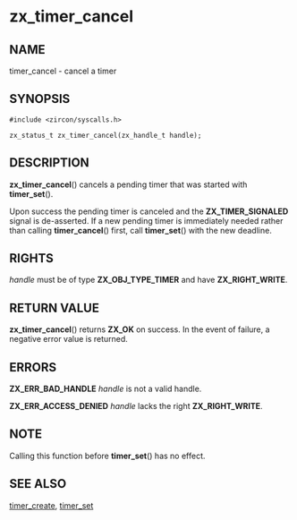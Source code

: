 # zx_timer_cancel

## NAME

<!-- Updated by scripts/update-docs-from-abigen, do not edit this section manually. -->

timer_cancel - cancel a timer

## SYNOPSIS

```
#include <zircon/syscalls.h>

zx_status_t zx_timer_cancel(zx_handle_t handle);

```

## DESCRIPTION

**zx_timer_cancel**() cancels a pending timer that was started with
**timer_set**().

Upon success the pending timer is canceled and the **ZX_TIMER_SIGNALED**
signal is de-asserted. If a new pending timer is immediately needed
rather than calling **timer_cancel**() first, call **timer_set**()
with the new deadline.

## RIGHTS

<!-- Updated by scripts/update-docs-from-abigen, do not edit this section manually. -->

*handle* must be of type **ZX_OBJ_TYPE_TIMER** and have **ZX_RIGHT_WRITE**.

## RETURN VALUE

**zx_timer_cancel**() returns **ZX_OK** on success.
In the event of failure, a negative error value is returned.

## ERRORS

**ZX_ERR_BAD_HANDLE**  *handle* is not a valid handle.

**ZX_ERR_ACCESS_DENIED**  *handle* lacks the right **ZX_RIGHT_WRITE**.

## NOTE

Calling this function before **timer_set**() has no effect.

## SEE ALSO

[timer_create](timer_create.md),
[timer_set](timer_set.md)
